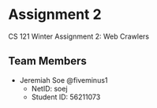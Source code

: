 # Assignment 2
CS 121 Winter Assignment 2: Web Crawlers

## Team Members
- Jeremiah Soe @fiveminus1
  - NetID: soej
  - Student ID: 56211073 
